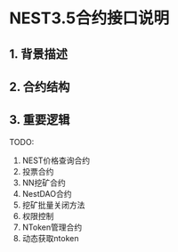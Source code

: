 # NEST3.5合约接口说明

## 1. 背景描述

## 2. 合约结构

## 3. 重要逻辑

TODO:
1. NEST价格查询合约
2. 投票合约
3. NN挖矿合约
4. NestDAO合约
5. 挖矿批量关闭方法
6. 权限控制
7. NToken管理合约
8. 动态获取ntoken
